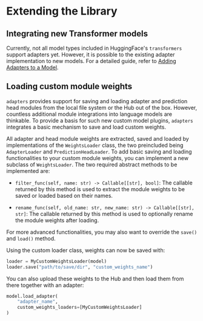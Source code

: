 # Extending the Library

## Integrating new Transformer models

Currently, not all model types included in HuggingFace's `transformers` support adapters yet.
However, it is possible to the existing adapter implementation to new models.
For a detailed guide, refer to [Adding Adapters to a Model](https://docs.adapterhub.ml/contributing/adding_adapters_to_a_model.html).

## Loading custom module weights

`adapters` provides support for saving and loading adapter and prediction head modules from the local file system or the Hub out of the box.
However, countless additional module integrations into language models are thinkable.
To provide a basis for such new custom model plugins, `adapters` integrates a basic mechanism to save and load custom weights.

All adapter and head module weights are extracted, saved and loaded by implementations of the `WeightsLoader` class, the two preincluded being `AdapterLoader` and `PredictionHeadLoader`. To add basic saving and loading functionalities to your custom module weights, you can implement a new subclass of `WeightsLoader`. The two required abstract methods to be implemented are:

- `filter_func(self, name: str) -> Callable[[str], bool]`: The callable returned by this method is used to extract the module weights to be saved or loaded based on their names.

- `rename_func(self, old_name: str, new_name: str) -> Callable[[str], str]`: The callable returned by this method is used to optionally rename the module weights after loading.

For more advanced functionalities, you may also want to override the `save()` and `load()` method.

Using the custom loader class, weights can now be saved with:
```python
loader = MyCustomWeightsLoader(model)
loader.save("path/to/save/dir", "custom_weights_name")
```

You can also upload these weights to the Hub and then load them from there together with an adapter:
```python
model.load_adapter(
    "adapter_name",
    custom_weights_loaders=[MyCustomWeightsLoader]
)
```
